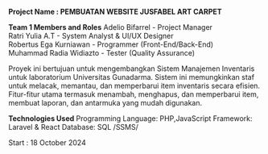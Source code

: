 **Project Name : PEMBUATAN WEBSITE JUSFABEL ART CARPET**

**Team 1 Members and Roles**
Adelio Bifarrel - Project Manager  
Ratri Yulia A.T  - System Analyst & UI/UX Designer    
Robertus Ega Kurniawan - Programmer (Front-End/Back-End)  
Muhammad Radia Widiazto  - Tester (Quality Assurance)  


Proyek ini bertujuan untuk mengembangkan Sistem Manajemen Inventaris untuk laboratorium Universitas Gunadarma. Sistem ini memungkinkan staf untuk melacak, memantau, dan memperbarui item inventaris secara efisien. Fitur-fitur utama termasuk menambah, menghapus, dan memperbarui item, membuat laporan, dan antarmuka yang mudah digunakan.

**Technologies Used**
Programming Language: PHP,JavaScript
Framework: Laravel & React
Database: SQL /SSMS/ 

Start : 18 October 2024

